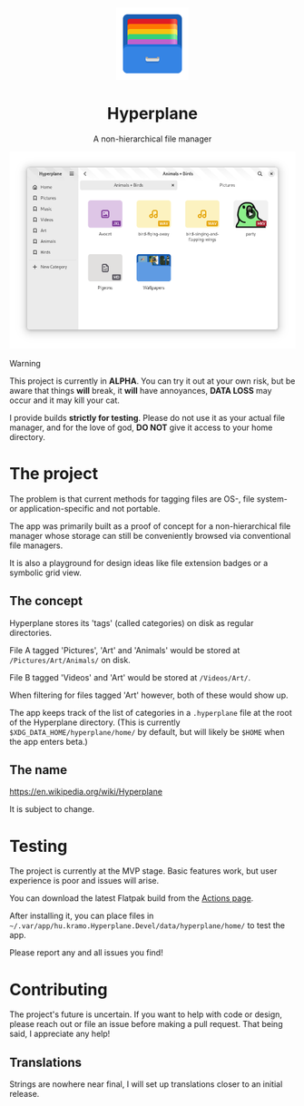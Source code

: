 <div align="center">
  <img src="data/icons/hicolor/scalable/apps/hu.kramo.Hyperplane.svg" width="128" height="128">

  # Hyperplane

  A non-hierarchical file manager

  <img src="data/screenshots/1.png">
</div>

> [!WARNING]
> This project is currently in **ALPHA**. You can try it out at your own risk, but be aware that things **will** break, it **will** have annoyances, **DATA LOSS** may occur and it may kill your cat.

I provide builds **strictly for testing**. Please do not use it as your actual file manager, and for the love of god, **DO NOT** give it access to your home directory.

# The project

The problem is that current methods for tagging files are OS-, file system- or application-specific and not portable.

The app was primarily built as a proof of concept for a non-hierarchical file manager whose storage can still be conveniently browsed via conventional file managers.

It is also a playground for design ideas like file extension badges or a symbolic grid view. 

## The concept

Hyperplane stores its 'tags' (called categories) on disk as regular directories.

File A tagged 'Pictures', 'Art' and 'Animals' would be stored at `/Pictures/Art/Animals/` on disk.

File B tagged 'Videos' and 'Art' would be stored at `/Videos/Art/`.

When filtering for files tagged 'Art' however, both of these would show up.

The app keeps track of the list of categories in a `.hyperplane` file at the root of the Hyperplane directory. (This is currently `$XDG_DATA_HOME/hyperplane/home/` by default, but will likely be `$HOME` when the app enters beta.)

## The name

https://en.wikipedia.org/wiki/Hyperplane

It is subject to change.


# Testing

The project is currently at the MVP stage. Basic features work, but user experience is poor and issues will arise.

You can download the latest Flatpak build from the [Actions page](https://github.com/kra-mo/hyperplane/actions).

After installing it, you can place files in `~/.var/app/hu.kramo.Hyperplane.Devel/data/hyperplane/home/` to test the app.

Please report any and all issues you find!

# Contributing

The project's future is uncertain. If you want to help with code or design, please reach out or file an issue before making a pull request. That being said, I appreciate any help!

## Translations

Strings are nowhere near final, I will set up translations closer to an initial release.